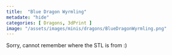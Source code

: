 ```yaml
---
title:  "Blue Dragon Wyrmling"
metadate: "hide"
categories: [ Dragons, 3dPrint ]
image: "/assets/images/minis/dragons/BlueDragonWyrmling.png"
---
```

Sorry, cannot remember where the STL is from :)
